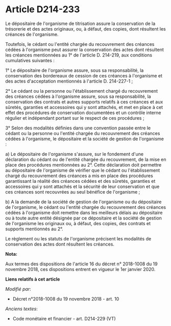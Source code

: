 # Article D214-233

Le dépositaire de l'organisme de titrisation assure la conservation de la trésorerie et des actes originaux, ou, à défaut,
des copies, dont résultent les créances de l'organisme.

Toutefois, le cédant ou l'entité chargée du recouvrement des créances cédées à l'organisme peut assurer la conservation des
actes dont résultent les créances mentionnées au 1° de l'article D. 214-219, aux conditions cumulatives suivantes :

1° Le dépositaire de l'organisme assure, sous sa responsabilité, la conservation des bordereaux de cession de ces créances à
l'organisme et des actes d'acceptation mentionnés à l'article D. 214-227-1 ;

2° Le cédant ou la personne ou l'établissement chargé du recouvrement des créances cédées à l'organisme assure, sous sa
responsabilité, la conservation des contrats et autres supports relatifs à ces créances et aux sûretés, garanties et
accessoires qui y sont attachés, et met en place à cet effet des procédures de conservation documentées et un contrôle
interne régulier et indépendant portant sur le respect de ces procédures ;

3° Selon des modalités définies dans une convention passée entre le cédant ou la personne ou l'entité chargée du recouvrement
des créances cédées à l'organisme, le dépositaire et la société de gestion de l'organisme :

a) Le dépositaire de l'organisme s'assure, sur le fondement d'une déclaration du cédant ou de l'entité chargée du
recouvrement, de la mise en place des procédures mentionnées au 2°. Cette déclaration doit permettre au dépositaire de
l'organisme de vérifier que le cédant ou l'établissement chargé du recouvrement des créances a mis en place des procédures
garantissant la réalité des créances cédées et des sûretés, garanties et accessoires qui y sont attachés et la sécurité de
leur conservation et que ces créances sont recouvrées au seul bénéfice de l'organisme ;

b) A la demande de la société de gestion de l'organisme ou du dépositaire de l'organisme, le cédant ou l'entité chargée du
recouvrement des créances cédées à l'organisme doit remettre dans les meilleurs délais au dépositaire ou à toute autre entité
désignée par ce dépositaire et la société de gestion de l'organisme les originaux ou, à défaut, des copies, des contrats et
supports mentionnés au 2°.

Le règlement ou les statuts de l'organisme précisent les modalités de conservation des actes dont résultent les créances.

**Nota:**

Aux termes des dispositions de l'article 16 du décret n° 2018-1008 du 19 novembre 2018, ces dispositions entrent en vigueur
le 1er janvier 2020.

**Liens relatifs à cet article**

_Modifié par_:

  - Décret n°2018-1008 du 19 novembre 2018 - art. 10

_Anciens textes_:

  - Code monétaire et financier - art. D214-229 (VT)

